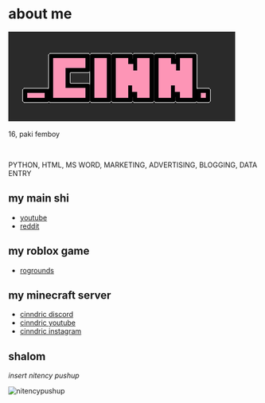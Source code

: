 # about me

![banner](https://github.com/cinn08/bio/blob/main/banner.png)

16, paki femboy

<br>

PYTHON, HTML, MS WORD, MARKETING, ADVERTISING, BLOGGING, DATA ENTRY

## my main shi

- [youtube](https://www.youtube.com/@cinnpie)
- [reddit](https://www.reddit.com/u/cinnpie)

## my roblox game

- [rogrounds](https://www.roblox.com/games/11994994061)

## my minecraft server

- [cinndric discord](https://www.discord.gg/eUYcGYDXza)
- [cinndric youtube](https://www.youtube.com/@cinndric)
- [cinndric instagram](https://www.instagram.com/cinndric)

## shalom

*insert nitency pushup*

![nitencypushup](https://github.com/cinn08/bio/blob/main/nitencypushup.gif)

